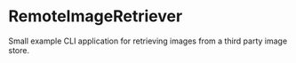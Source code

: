 # RemoteImageRetriever
Small example CLI application for retrieving images from a third party image store.
